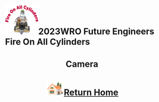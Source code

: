 ![LOGO](../../other/img/logo.png)2023WRO Future Engineers Fire On All Cylinders  
====
# <div align="center">Camera</div> 

# <div align="center">![HOME](../../other/img/Home.png)[Return Home](../../)</div>  

